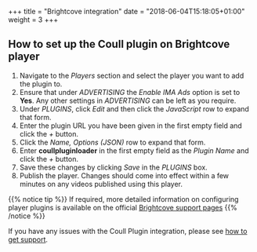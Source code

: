+++
title = "Brightcove integration"
date = "2018-06-04T15:18:05+01:00"
weight = 3
+++

## How to set up the Coull plugin on Brightcove player

1. Navigate to the *Players* section and select the player you want to add the plugin to.
2. Ensure that under *ADVERTISING* the *Enable IMA Ads* option is set to **Yes**. Any other settings in *ADVERTISING* can be left as you require.
3. Under *PLUGINS*, click *Edit* and then click the *JavaScript* row to expand that form.
4. Enter the plugin URL you have been given in the first empty field and click the *+* button.
5. Click the *Name, Options (JSON)* row to expand that form.
6. Enter **coullpluginloader** in the first empty field as the *Plugin Name* and click the *+* button.
7. Save these changes by clicking *Save* in the *PLUGINS* box.
8. Publish the player. Changes should come into effect within a few minutes on any videos published using this player.

{{% notice tip %}}
If required, more detailed information on configuring player plugins is available on the official <a href="https://support.brightcove.com/configuring-player-plugins" target="_blank">Brightcove support pages</a>
{{% /notice %}}


If you have any issues with the Coull Plugin integration, please see [how to get support](/how-to-get-support/).
